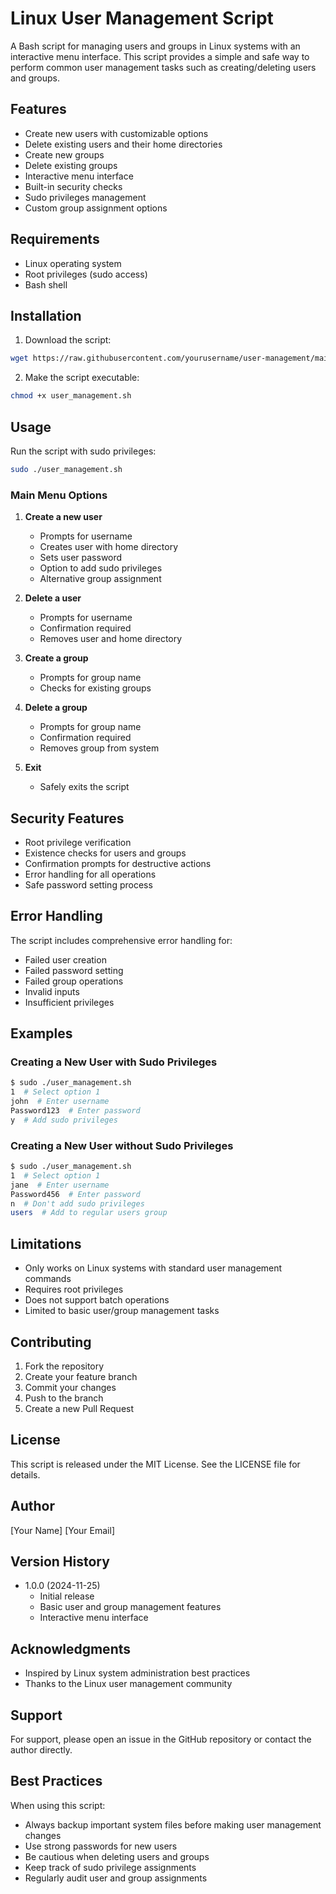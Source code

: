 # Linux User Management Script

A Bash script for managing users and groups in Linux systems with an interactive menu interface. This script provides a simple and safe way to perform common user management tasks such as creating/deleting users and groups.

## Features

- Create new users with customizable options
- Delete existing users and their home directories
- Create new groups
- Delete existing groups
- Interactive menu interface
- Built-in security checks
- Sudo privileges management
- Custom group assignment options

## Requirements

- Linux operating system
- Root privileges (sudo access)
- Bash shell

## Installation

1. Download the script:
```bash
wget https://raw.githubusercontent.com/yourusername/user-management/main/user_management.sh
```

2. Make the script executable:
```bash
chmod +x user_management.sh
```

## Usage

Run the script with sudo privileges:

```bash
sudo ./user_management.sh
```

### Main Menu Options

1. **Create a new user**
   - Prompts for username
   - Creates user with home directory
   - Sets user password
   - Option to add sudo privileges
   - Alternative group assignment

2. **Delete a user**
   - Prompts for username
   - Confirmation required
   - Removes user and home directory

3. **Create a group**
   - Prompts for group name
   - Checks for existing groups

4. **Delete a group**
   - Prompts for group name
   - Confirmation required
   - Removes group from system

5. **Exit**
   - Safely exits the script

## Security Features

- Root privilege verification
- Existence checks for users and groups
- Confirmation prompts for destructive actions
- Error handling for all operations
- Safe password setting process

## Error Handling

The script includes comprehensive error handling for:
- Failed user creation
- Failed password setting
- Failed group operations
- Invalid inputs
- Insufficient privileges

## Examples

### Creating a New User with Sudo Privileges
```bash
$ sudo ./user_management.sh
1  # Select option 1
john  # Enter username
Password123  # Enter password
y  # Add sudo privileges
```

### Creating a New User without Sudo Privileges
```bash
$ sudo ./user_management.sh
1  # Select option 1
jane  # Enter username
Password456  # Enter password
n  # Don't add sudo privileges
users  # Add to regular users group
```

## Limitations

- Only works on Linux systems with standard user management commands
- Requires root privileges
- Does not support batch operations
- Limited to basic user/group management tasks

## Contributing

1. Fork the repository
2. Create your feature branch
3. Commit your changes
4. Push to the branch
5. Create a new Pull Request

## License

This script is released under the MIT License. See the LICENSE file for details.

## Author

[Your Name]
[Your Email]

## Version History

- 1.0.0 (2024-11-25)
  - Initial release
  - Basic user and group management features
  - Interactive menu interface

## Acknowledgments

- Inspired by Linux system administration best practices
- Thanks to the Linux user management community

## Support

For support, please open an issue in the GitHub repository or contact the author directly.

## Best Practices

When using this script:
- Always backup important system files before making user management changes
- Use strong passwords for new users
- Be cautious when deleting users and groups
- Keep track of sudo privilege assignments
- Regularly audit user and group assignments
